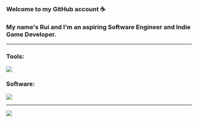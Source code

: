 ### Welcome to my GitHub account ☕
### My name's Rui and I'm an aspiring Software Engineer and Indie Game Developer.

---

### Tools:
![](https://skillicons.dev/icons?i=c,cs,html,css,php,js,ts,nodejs,react,scss,mysql,java,py)

### Software:
![](https://skillicons.dev/icons?i=git,github,vscode,visualstudio,idea,ps,blender,unityunreal)

---

![](https://github-readme-stats.vercel.app/api?username=rui-san&show_icons=true&theme=dark)
